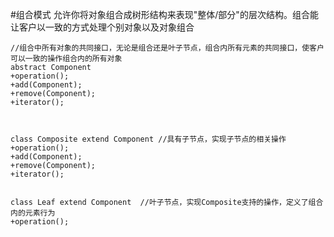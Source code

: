 #组合模式
允许你将对象组合成树形结构来表现"整体/部分"的层次结构。组合能让客户以一致的方式处理个别对象以及对象组合

```
//组合中所有对象的共同接口，无论是组合还是叶子节点，组合内所有元素的共同接口，使客户可以一致的操作组合内的所有对象
abstract Component  
+operation();      
+add(Component);
+remove(Component);
+iterator(); 



class Composite extend Component //具有子节点，实现子节点的相关操作
+operation();   
+add(Component);
+remove(Component);
+iterator();


class Leaf extend Component  //叶子节点，实现Composite支持的操作，定义了组合内的元素行为
+operation();  
```